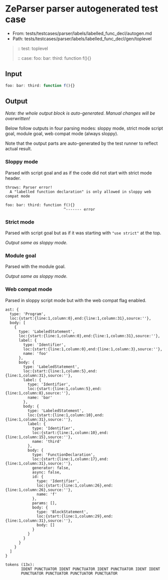 # ZeParser parser autogenerated test case

- From: tests/testcases/parser/labels/labelled_func_decl/autogen.md
- Path: tests/testcases/parser/labels/labelled_func_decl/gen/toplevel

> :: test: toplevel
>
> :: case: foo: bar: third: function f(){}

## Input


`````js
foo: bar: third: function f(){}
`````

## Output

_Note: the whole output block is auto-generated. Manual changes will be overwritten!_

Below follow outputs in four parsing modes: sloppy mode, strict mode script goal, module goal, web compat mode (always sloppy).

Note that the output parts are auto-generated by the test runner to reflect actual result.

### Sloppy mode

Parsed with script goal and as if the code did not start with strict mode header.

`````
throws: Parser error!
  A "labelled function declaration" is only allowed in sloppy web compat mode

foo: bar: third: function f(){}
                          ^------- error
`````

### Strict mode

Parsed with script goal but as if it was starting with `"use strict"` at the top.

_Output same as sloppy mode._

### Module goal

Parsed with the module goal.

_Output same as sloppy mode._

### Web compat mode

Parsed in sloppy script mode but with the web compat flag enabled.

`````
ast: {
  type: 'Program',
  loc:{start:{line:1,column:0},end:{line:1,column:31},source:''},
  body: [
    {
      type: 'LabeledStatement',
      loc:{start:{line:1,column:0},end:{line:1,column:31},source:''},
      label: {
        type: 'Identifier',
        loc:{start:{line:1,column:0},end:{line:1,column:3},source:''},
        name: 'foo'
      },
      body: {
        type: 'LabeledStatement',
        loc:{start:{line:1,column:5},end:{line:1,column:31},source:''},
        label: {
          type: 'Identifier',
          loc:{start:{line:1,column:5},end:{line:1,column:8},source:''},
          name: 'bar'
        },
        body: {
          type: 'LabeledStatement',
          loc:{start:{line:1,column:10},end:{line:1,column:31},source:''},
          label: {
            type: 'Identifier',
            loc:{start:{line:1,column:10},end:{line:1,column:15},source:''},
            name: 'third'
          },
          body: {
            type: 'FunctionDeclaration',
            loc:{start:{line:1,column:17},end:{line:1,column:31},source:''},
            generator: false,
            async: false,
            id: {
              type: 'Identifier',
              loc:{start:{line:1,column:26},end:{line:1,column:26},source:''},
              name: 'f'
            },
            params: [],
            body: {
              type: 'BlockStatement',
              loc:{start:{line:1,column:29},end:{line:1,column:31},source:''},
              body: []
            }
          }
        }
      }
    }
  ]
}

tokens (13x):
       IDENT PUNCTUATOR IDENT PUNCTUATOR IDENT PUNCTUATOR IDENT IDENT
       PUNCTUATOR PUNCTUATOR PUNCTUATOR PUNCTUATOR
`````

